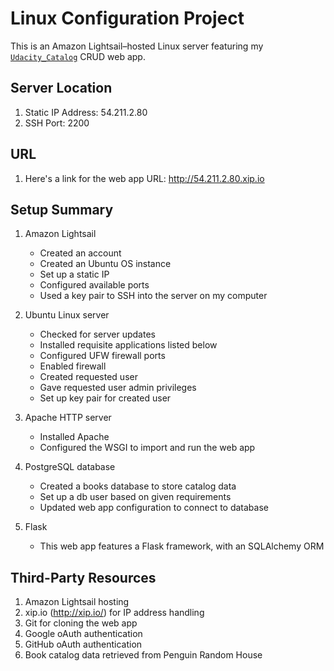 # Linux Configuration Project

This is an Amazon Lightsail–hosted Linux server featuring my [`Udacity_Catalog`](https://github.com/purwin/Udacity_Catalog) CRUD web app.

## Server Location

1. Static IP Address: 54.211.2.80
2. SSH Port: 2200

## URL

1. Here's a link for the web app URL: http://54.211.2.80.xip.io

## Setup Summary

1. Amazon Lightsail
    * Created an account
    * Created an Ubuntu OS instance
    * Set up a static IP
    * Configured available ports
    * Used a key pair to SSH into the server on my computer

2. Ubuntu Linux server
    * Checked for server updates
    * Installed requisite applications listed below
    * Configured UFW firewall ports
    * Enabled firewall
    * Created requested user
    * Gave requested user admin privileges
    * Set up key pair for created user

3. Apache HTTP server
    * Installed Apache
    * Configured the WSGI to import and run the web app

4. PostgreSQL database
    * Created a books database to store catalog data
    * Set up a db user based on given requirements
    * Updated web app configuration to connect to database

5. Flask
    * This web app features a Flask framework, with an SQLAlchemy ORM

## Third-Party Resources

1. Amazon Lightsail hosting
2. xip.io (http://xip.io/) for IP address handling
3. Git for cloning the web app
4. Google oAuth authentication
5. GitHub oAuth authentication
6. Book catalog data retrieved from Penguin Random House
